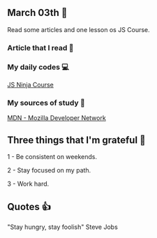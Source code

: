 ## March 03th :pushpin:

Read some articles and one lesson os JS Course.  

### Article that I read :newspaper:



### My daily codes :computer:

[JS Ninja Course](https://github.com/matheusmazeto/curso-javascript-ninja)

### My sources of study :scroll:

[MDN - Mozilla Developer Network](https://developer.mozilla.org/pt-BR/docs/Web/JavaScript/)

## Three things that I'm grateful :pray:

1 - Be consistent on weekends.

2 - Stay focused on my path.

3 - Work hard.

## Quotes :thumbsup:

"Stay hungry, stay foolish" Steve Jobs